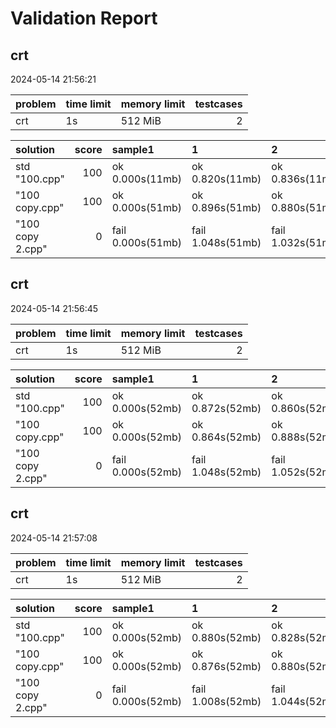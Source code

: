 # Validation Report

## crt

2024-05-14 21:56:21

| problem   | time limit   | memory limit   |   testcases |
|:----------|:-------------|:---------------|------------:|
| crt       | 1s           | 512 MiB        |           2 |

| solution         |   score | sample1           | 1                 | 2                 |
|:-----------------|--------:|:------------------|:------------------|:------------------|
| std "100.cpp"    |     100 | ok 0.000s(11mb)   | ok 0.820s(11mb)   | ok 0.836s(11mb)   |
| "100 copy.cpp"   |     100 | ok 0.000s(51mb)   | ok 0.896s(51mb)   | ok 0.880s(51mb)   |
| "100 copy 2.cpp" |       0 | fail 0.000s(51mb) | fail 1.048s(51mb) | fail 1.032s(51mb) |



## crt

2024-05-14 21:56:45

| problem   | time limit   | memory limit   |   testcases |
|:----------|:-------------|:---------------|------------:|
| crt       | 1s           | 512 MiB        |           2 |

| solution         |   score | sample1           | 1                 | 2                 |
|:-----------------|--------:|:------------------|:------------------|:------------------|
| std "100.cpp"    |     100 | ok 0.000s(52mb)   | ok 0.872s(52mb)   | ok 0.860s(52mb)   |
| "100 copy.cpp"   |     100 | ok 0.000s(52mb)   | ok 0.864s(52mb)   | ok 0.888s(52mb)   |
| "100 copy 2.cpp" |       0 | fail 0.000s(52mb) | fail 1.048s(52mb) | fail 1.052s(52mb) |



## crt

2024-05-14 21:57:08

| problem   | time limit   | memory limit   |   testcases |
|:----------|:-------------|:---------------|------------:|
| crt       | 1s           | 512 MiB        |           2 |

| solution         |   score | sample1           | 1                 | 2                 |
|:-----------------|--------:|:------------------|:------------------|:------------------|
| std "100.cpp"    |     100 | ok 0.000s(52mb)   | ok 0.880s(52mb)   | ok 0.828s(52mb)   |
| "100 copy.cpp"   |     100 | ok 0.000s(52mb)   | ok 0.876s(52mb)   | ok 0.880s(52mb)   |
| "100 copy 2.cpp" |       0 | fail 0.000s(52mb) | fail 1.008s(52mb) | fail 1.044s(52mb) |


